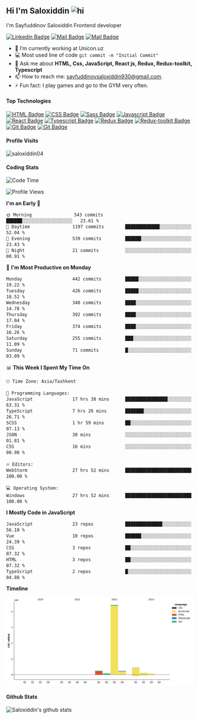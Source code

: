 ## Hi I'm Saloxiddin <img src="https://user-images.githubusercontent.com/1303154/88677602-1635ba80-d120-11ea-84d8-d263ba5fc3c0.gif" width="28px" height="28px" alt="hi">

I'm Sayfuddinov Saloxiddin Frontend developer

[![Linkedin Badge](https://img.shields.io/badge/-saloxiddin930-0e76a8?style=flat&labelColor=0e76a8&logo=linkedin&logoColor=white)](https://www.linkedin.com/in/saloxiddin930/) [![Mail Badge](https://img.shields.io/badge/-@saloxiddin04-e84393?style=flat&labelColor=e84393&logo=instagram&logoColor=white)](https://instagram.com/_saloxiddin_04) [![Mail Badge](https://img.shields.io/badge/-saloxiddin930-c0392b?style=flat&labelColor=c0392b&logo=gmail&logoColor=white)](mailto:sayfuddinovsaloxiddin930@gmail.com)

<!-- TODO: Add last video link -->

- 🔭 I’m currently working at Unicon.uz
- :computer: Most used line of code `git commit -m "Initial Commit"`
-  💬 Ask me about **HTML, Css, JavaScript, React js, Redux, Redux-toolkit, Typescript**
- 📫 How to reach me: sayfuddinovsaloxiddin930@gmail.com.
- ⚡ Fun fact: I play games and go to the GYM very often.

#### Top Technologies

<!-- TODO: Make technologies links takes you to repositories -->
[![HTML Badge](https://img.shields.io/badge/-Html-orange?style=for-the-badge&labelColor=black&logo=HTML5&logoColor=orange)](#) [![CSS Badge](https://img.shields.io/badge/-CSS-blue?style=for-the-badge&labelColor=black&logo=CSS3&logoColor=blue)](#)
[![Sass Badge](https://img.shields.io/badge/-sass-pink?style=for-the-badge&labelColor=black&logo=sass&logoColor=pink)](#)
[![Javascript Badge](https://img.shields.io/badge/-Javascript-F0DB4F?style=for-the-badge&labelColor=black&logo=javascript&logoColor=F0DB4F)](#)
[![React Badge](https://img.shields.io/badge/-React-61DBFB?style=for-the-badge&labelColor=black&logo=react&logoColor=61DBFB)](#) [![Typescript Badge](https://img.shields.io/badge/-Typescript-007acc?style=for-the-badge&labelColor=black&logo=typescript&logoColor=007acc)](#) [![Redux Badge](https://img.shields.io/badge/-Redux-007acc?style=for-the-badge&labelColor=black&logo=redux&logoColor=007acc)](#) [![Redux-toolkit Badge](https://img.shields.io/badge/-Redux_toolkit-purple?style=for-the-badge&labelColor=black&logo=redux&logoColor=007acc)](#)[![Git Badge](https://img.shields.io/badge/-git-orange?style=for-the-badge&labelColor=black&logo=git&logoColor=orange)](#)
[![Git Badge](https://img.shields.io/badge/-firebase-orange?style=for-the-badge&labelColor=black&logo=firebase&logoColor=orange)](#)



#### Profile Visits 

<p align="left"> <img src="https://komarev.com/ghpvc/?username=saloxiddin04&label=Profile%20views&color=0e75b6&style=flat" alt="saloxiddin04" /> </p>


#### Coding Stats

<!--START_SECTION:waka-->
![Code Time](http://img.shields.io/badge/Code%20Time-1%2C254%20hrs%2036%20mins-blue)

![Profile Views](http://img.shields.io/badge/Profile%20Views-0-blue)

**I'm an Early 🐤** 

```text
🌞 Morning                543 commits         ██████░░░░░░░░░░░░░░░░░░░   23.61 % 
🌆 Daytime                1197 commits        █████████████░░░░░░░░░░░░   52.04 % 
🌃 Evening                539 commits         ██████░░░░░░░░░░░░░░░░░░░   23.43 % 
🌙 Night                  21 commits          ░░░░░░░░░░░░░░░░░░░░░░░░░   00.91 % 
```
📅 **I'm Most Productive on Monday** 

```text
Monday                   442 commits         █████░░░░░░░░░░░░░░░░░░░░   19.22 % 
Tuesday                  426 commits         █████░░░░░░░░░░░░░░░░░░░░   18.52 % 
Wednesday                340 commits         ████░░░░░░░░░░░░░░░░░░░░░   14.78 % 
Thursday                 392 commits         ████░░░░░░░░░░░░░░░░░░░░░   17.04 % 
Friday                   374 commits         ████░░░░░░░░░░░░░░░░░░░░░   16.26 % 
Saturday                 255 commits         ███░░░░░░░░░░░░░░░░░░░░░░   11.09 % 
Sunday                   71 commits          █░░░░░░░░░░░░░░░░░░░░░░░░   03.09 % 
```


📊 **This Week I Spent My Time On** 

```text
🕑︎ Time Zone: Asia/Tashkent

💬 Programming Languages: 
JavaScript               17 hrs 38 mins      ████████████████░░░░░░░░░   63.31 % 
TypeScript               7 hrs 26 mins       ███████░░░░░░░░░░░░░░░░░░   26.71 % 
SCSS                     1 hr 59 mins        ██░░░░░░░░░░░░░░░░░░░░░░░   07.13 % 
JSON                     30 mins             ░░░░░░░░░░░░░░░░░░░░░░░░░   01.81 % 
CSS                      16 mins             ░░░░░░░░░░░░░░░░░░░░░░░░░   00.98 % 

🔥 Editors: 
WebStorm                 27 hrs 52 mins      █████████████████████████   100.00 % 

💻 Operating System: 
Windows                  27 hrs 52 mins      █████████████████████████   100.00 % 
```

**I Mostly Code in JavaScript** 

```text
JavaScript               23 repos            ██████████████░░░░░░░░░░░   56.10 % 
Vue                      10 repos            ██████░░░░░░░░░░░░░░░░░░░   24.39 % 
CSS                      3 repos             ██░░░░░░░░░░░░░░░░░░░░░░░   07.32 % 
HTML                     3 repos             ██░░░░░░░░░░░░░░░░░░░░░░░   07.32 % 
TypeScript               2 repos             █░░░░░░░░░░░░░░░░░░░░░░░░   04.88 % 
```



**Timeline**

![Lines of Code chart](https://raw.githubusercontent.com/saloxiddin04/saloxiddin04/main/assets/bar_graph.png)


<!--END_SECTION:waka-->

#### Github Stats

![Saloxiddin's github stats](https://github-readme-stats.vercel.app/api?username=saloxiddin04&count_private=true&theme=tokyonight&hide=contribs,prs)
